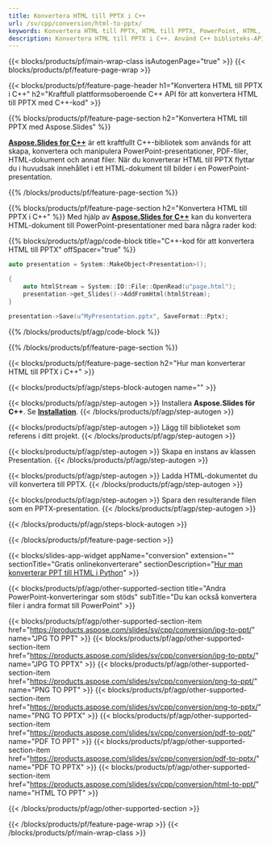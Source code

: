 ```yaml
---
title: Konvertera HTML till PPTX i C++
url: /sv/cpp/conversion/html-to-pptx/
keywords: Konvertera HTML till PPTX, HTML till PPTX, PowerPoint, HTML, PPTX, C++ API, C++ Library
description: Konvertera HTML till PPTX i C++. Använd C++ biblioteks-API för att konvertera HTML till PowerPoint
---
```


{{< blocks/products/pf/main-wrap-class isAutogenPage="true" >}}
{{< blocks/products/pf/feature-page-wrap >}}

{{< blocks/products/pf/feature-page-header h1="Konvertera HTML till PPTX i C++" h2="Kraftfull plattformsoberoende C++ API för att konvertera HTML till PPTX med C++-kod" >}}

{{% blocks/products/pf/feature-page-section h2="Konvertera HTML till PPTX med Aspose.Slides" %}}

[**Aspose.Slides for C++**](https://products.aspose.com/slides/sv/cpp/) är ett kraftfullt C++-bibliotek som används för att skapa, konvertera och manipulera PowerPoint-presentationer, PDF-filer, HTML-dokument och annat filer. När du konverterar HTML till PPTX flyttar du i huvudsak innehållet i ett HTML-dokument till bilder i en PowerPoint-presentation.

{{% /blocks/products/pf/feature-page-section %}}


{{% blocks/products/pf/feature-page-section  h2="Konvertera HTML till PPTX i C++" %}}
Med hjälp av [**Aspose.Slides for C++**](https://products.aspose.com/slides/sv/cpp/) kan du konvertera HTML-dokument till PowerPoint-presentationer med bara några rader kod:

{{% blocks/products/pf/agp/code-block title="C++-kod för att konvertera HTML till PPTX" offSpacer="true" %}}
```cpp
auto presentation = System::MakeObject<Presentation>();

{
    auto htmlStream = System::IO::File::OpenRead(u"page.html");
    presentation->get_Slides()->AddFromHtml(htmlStream);
}

presentation->Save(u"MyPresentation.pptx", SaveFormat::Pptx);
```
{{% /blocks/products/pf/agp/code-block %}}

{{% /blocks/products/pf/feature-page-section %}}




{{< blocks/products/pf/feature-page-section  h2="Hur man konverterar HTML till PPTX i C++" >}}


{{< blocks/products/pf/agp/steps-block-autogen name="" >}}


{{< blocks/products/pf/agp/step-autogen >}}
Installera **Aspose.Slides för C++**. Se [**Installation**](https://docs.aspose.com/slides/cpp/installation/).
{{< /blocks/products/pf/agp/step-autogen >}}

{{< blocks/products/pf/agp/step-autogen >}}
Lägg till biblioteket som referens i ditt projekt.
{{< /blocks/products/pf/agp/step-autogen >}}

{{< blocks/products/pf/agp/step-autogen >}}
Skapa en instans av klassen Presentation.
{{< /blocks/products/pf/agp/step-autogen >}}

{{< blocks/products/pf/agp/step-autogen >}}
Ladda HTML-dokumentet du vill konvertera till PPTX.
{{< /blocks/products/pf/agp/step-autogen >}}

{{< blocks/products/pf/agp/step-autogen >}}
Spara den resulterande filen som en PPTX-presentation.
{{< /blocks/products/pf/agp/step-autogen >}}


{{< /blocks/products/pf/agp/steps-block-autogen >}}


{{< /blocks/products/pf/feature-page-section >}}




{{< blocks/slides-app-widget  appName="conversion" extension="" sectionTitle="Gratis onlinekonverterare" sectionDescription="[Hur man konverterar PPT till HTML i Python](https://products.aspose.com/slides/sv/python-net/conversion/ppt-to-html/)" >}}

{{< blocks/products/pf/agp/other-supported-section title="Andra PowerPoint-konverteringar som stöds" subTitle="Du kan också konvertera filer i andra format till PowerPoint" >}}

{{< blocks/products/pf/agp/other-supported-section-item href="https://products.aspose.com/slides/sv/cpp/conversion/jpg-to-ppt/" name="JPG TO PPT" >}}
{{< blocks/products/pf/agp/other-supported-section-item href="https://products.aspose.com/slides/sv/cpp/conversion/jpg-to-pptx/" name="JPG TO PPTX" >}}
{{< blocks/products/pf/agp/other-supported-section-item href="https://products.aspose.com/slides/sv/cpp/conversion/png-to-ppt/" name="PNG TO PPT" >}}
{{< blocks/products/pf/agp/other-supported-section-item href="https://products.aspose.com/slides/sv/cpp/conversion/png-to-pptx/" name="PNG TO PPTX" >}}
{{< blocks/products/pf/agp/other-supported-section-item href="https://products.aspose.com/slides/sv/cpp/conversion/pdf-to-ppt/" name="PDF TO PPT" >}}
{{< blocks/products/pf/agp/other-supported-section-item href="https://products.aspose.com/slides/sv/cpp/conversion/pdf-to-pptx/" name="PDF TO PPTX" >}}
{{< blocks/products/pf/agp/other-supported-section-item href="https://products.aspose.com/slides/sv/cpp/conversion/html-to-ppt/" name="HTML TO PPT" >}}


{{< /blocks/products/pf/agp/other-supported-section >}}

{{< /blocks/products/pf/feature-page-wrap >}}
{{< /blocks/products/pf/main-wrap-class >}}